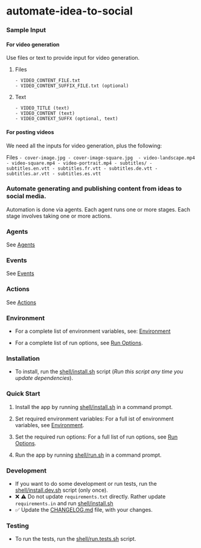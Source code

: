 # automate-idea-to-social

### Sample Input

#### For video generation

Use files or text to provide input for video generation.

1. Files
    ```
    - VIDEO_CONTENT_FILE.txt
    - VIDEO_CONTENT_SUFFIX_FILE.txt (optional)
    ```

2. Text
    ```
    - VIDEO_TITLE (text)
    - VIDEO_CONTENT (text)
    - VIDEO_CONTEXT_SUFFX (optional, text)
    ```
   
#### For posting videos

We need all the inputs for video generation, plus the following:

Files 
    ```
    - cover-image.jpg
    - cover-image-square.jpg 
    - video-landscape.mp4
    - video-square.mp4
    - video-portrait.mp4
    - subtitles/
        - subtitles.en.vtt
        - subtitles.fr.vtt
        - subtitles.de.vtt
        - subtitles.ar.vtt
        - subtitles.es.vtt
    ```

### Automate generating and publishing content from ideas to social media.

Automation is done via agents. Each agent runs one or more stages. 
Each stage involves taking one or more actions. 

### Agents

See [Agents](./docs/agents.md)

### Events

See [Events](./docs/events.md)

### Actions

See [Actions](./docs/actions.md)

### Environment

- For a complete list of environment variables, see: [Environment](./docs/environment.md)

- For a complete list of run options, see [Run Options](docs/run-options.md).

### Installation

- To install, run the [shell/install.sh](shell/install.sh) script (_Run this script any time you update dependencies_).

### Quick Start

1. Install the app by running [shell/install.sh](shell/install.sh) in a command prompt.

2. Set required environment variables: For a full ist of environment variables, see [Environment](docs/environment.md).

3. Set the required run options: For a full list of run options, see [Run Options](docs/run-options.md). 

4. Run the app by running [shell/run.sh](shell/run.sh) in a command prompt.

### Development

- If you want to do some development or run tests, run the [shell/install.dev.sh](shell/install.dev.sh) script (only once).
- &#10060; &#9888; Do not update `requirements.txt` directly. Rather update `requirements.in` and run [shell/install.sh](shell/install.sh)
- &#9989; Update the [CHANGELOG.md](CHANGELOG.md) file, with your changes.

### Testing

- To run the tests, run the [shell/run.tests.sh](shell/run.tests.sh) script.